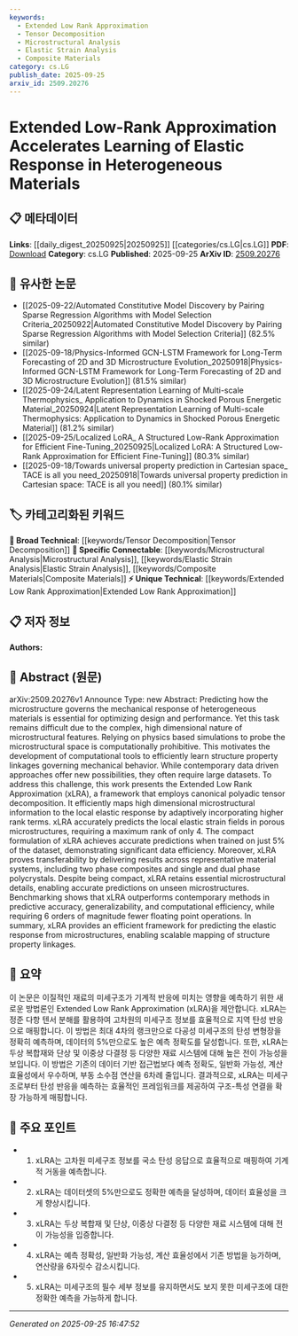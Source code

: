 ```yaml
---
keywords:
  - Extended Low Rank Approximation
  - Tensor Decomposition
  - Microstructural Analysis
  - Elastic Strain Analysis
  - Composite Materials
category: cs.LG
publish_date: 2025-09-25
arxiv_id: 2509.20276
---
```


<!-- KEYWORD_LINKING_METADATA:
{
  "processed_timestamp": "2025-09-25T16:47:52.711810",
  "vocabulary_version": "1.0",
  "selected_keywords": [
    "Extended Low Rank Approximation",
    "Tensor Decomposition",
    "Microstructural Analysis",
    "Elastic Strain Analysis",
    "Composite Materials"
  ],
  "rejected_keywords": [],
  "similarity_scores": {
    "Extended Low Rank Approximation": 0.8,
    "Tensor Decomposition": 0.65,
    "Microstructural Analysis": 0.72,
    "Elastic Strain Analysis": 0.68,
    "Composite Materials": 0.7
  },
  "extraction_method": "AI_prompt_based",
  "budget_applied": true,
  "candidates_json": {
    "candidates": [
      {
        "surface": "Extended Low Rank Approximation",
        "canonical": "Extended Low Rank Approximation",
        "aliases": [
          "xLRA"
        ],
        "category": "unique_technical",
        "rationale": "This is a novel framework specific to the paper, crucial for linking microstructure to elastic response.",
        "novelty_score": 0.85,
        "connectivity_score": 0.65,
        "specificity_score": 0.9,
        "link_intent_score": 0.8
      },
      {
        "surface": "canonical polyadic tensor decomposition",
        "canonical": "Tensor Decomposition",
        "aliases": [
          "CP decomposition"
        ],
        "category": "broad_technical",
        "rationale": "Tensor decomposition is a broad technique applicable in various computational fields, enhancing connectivity.",
        "novelty_score": 0.4,
        "connectivity_score": 0.75,
        "specificity_score": 0.7,
        "link_intent_score": 0.65
      },
      {
        "surface": "microstructural information",
        "canonical": "Microstructural Analysis",
        "aliases": [
          "microstructure analysis"
        ],
        "category": "specific_connectable",
        "rationale": "Microstructural analysis is key to understanding material properties, linking to broader material science concepts.",
        "novelty_score": 0.5,
        "connectivity_score": 0.8,
        "specificity_score": 0.78,
        "link_intent_score": 0.72
      },
      {
        "surface": "elastic strain fields",
        "canonical": "Elastic Strain Analysis",
        "aliases": [
          "strain field analysis"
        ],
        "category": "specific_connectable",
        "rationale": "Understanding elastic strain fields is crucial for material performance prediction, connecting to mechanical engineering.",
        "novelty_score": 0.55,
        "connectivity_score": 0.7,
        "specificity_score": 0.82,
        "link_intent_score": 0.68
      },
      {
        "surface": "two phase composites",
        "canonical": "Composite Materials",
        "aliases": [
          "biphasic composites"
        ],
        "category": "specific_connectable",
        "rationale": "Composite materials are a fundamental concept in materials science, enhancing cross-disciplinary connectivity.",
        "novelty_score": 0.45,
        "connectivity_score": 0.85,
        "specificity_score": 0.75,
        "link_intent_score": 0.7
      }
    ],
    "ban_list_suggestions": [
      "mechanical response",
      "computational tools",
      "benchmarking"
    ]
  },
  "decisions": [
    {
      "candidate_surface": "Extended Low Rank Approximation",
      "resolved_canonical": "Extended Low Rank Approximation",
      "decision": "linked",
      "scores": {
        "novelty": 0.85,
        "connectivity": 0.65,
        "specificity": 0.9,
        "link_intent": 0.8
      }
    },
    {
      "candidate_surface": "canonical polyadic tensor decomposition",
      "resolved_canonical": "Tensor Decomposition",
      "decision": "linked",
      "scores": {
        "novelty": 0.4,
        "connectivity": 0.75,
        "specificity": 0.7,
        "link_intent": 0.65
      }
    },
    {
      "candidate_surface": "microstructural information",
      "resolved_canonical": "Microstructural Analysis",
      "decision": "linked",
      "scores": {
        "novelty": 0.5,
        "connectivity": 0.8,
        "specificity": 0.78,
        "link_intent": 0.72
      }
    },
    {
      "candidate_surface": "elastic strain fields",
      "resolved_canonical": "Elastic Strain Analysis",
      "decision": "linked",
      "scores": {
        "novelty": 0.55,
        "connectivity": 0.7,
        "specificity": 0.82,
        "link_intent": 0.68
      }
    },
    {
      "candidate_surface": "two phase composites",
      "resolved_canonical": "Composite Materials",
      "decision": "linked",
      "scores": {
        "novelty": 0.45,
        "connectivity": 0.85,
        "specificity": 0.75,
        "link_intent": 0.7
      }
    }
  ]
}
-->

# Extended Low-Rank Approximation Accelerates Learning of Elastic Response in Heterogeneous Materials

## 📋 메타데이터

**Links**: [[daily_digest_20250925|20250925]] [[categories/cs.LG|cs.LG]]
**PDF**: [Download](https://arxiv.org/pdf/2509.20276.pdf)
**Category**: cs.LG
**Published**: 2025-09-25
**ArXiv ID**: [2509.20276](https://arxiv.org/abs/2509.20276)

## 🔗 유사한 논문
- [[2025-09-22/Automated Constitutive Model Discovery by Pairing Sparse Regression Algorithms with Model Selection Criteria_20250922|Automated Constitutive Model Discovery by Pairing Sparse Regression Algorithms with Model Selection Criteria]] (82.5% similar)
- [[2025-09-18/Physics-Informed GCN-LSTM Framework for Long-Term Forecasting of 2D and 3D Microstructure Evolution_20250918|Physics-Informed GCN-LSTM Framework for Long-Term Forecasting of 2D and 3D Microstructure Evolution]] (81.5% similar)
- [[2025-09-24/Latent Representation Learning of Multi-scale Thermophysics_ Application to Dynamics in Shocked Porous Energetic Material_20250924|Latent Representation Learning of Multi-scale Thermophysics: Application to Dynamics in Shocked Porous Energetic Material]] (81.2% similar)
- [[2025-09-25/Localized LoRA_ A Structured Low-Rank Approximation for Efficient Fine-Tuning_20250925|Localized LoRA: A Structured Low-Rank Approximation for Efficient Fine-Tuning]] (80.3% similar)
- [[2025-09-18/Towards universal property prediction in Cartesian space_ TACE is all you need_20250918|Towards universal property prediction in Cartesian space: TACE is all you need]] (80.1% similar)

## 🏷️ 카테고리화된 키워드
**🧠 Broad Technical**: [[keywords/Tensor Decomposition|Tensor Decomposition]]
**🔗 Specific Connectable**: [[keywords/Microstructural Analysis|Microstructural Analysis]], [[keywords/Elastic Strain Analysis|Elastic Strain Analysis]], [[keywords/Composite Materials|Composite Materials]]
**⚡ Unique Technical**: [[keywords/Extended Low Rank Approximation|Extended Low Rank Approximation]]

## 📋 저자 정보

**Authors:** 

## 📄 Abstract (원문)

arXiv:2509.20276v1 Announce Type: new 
Abstract: Predicting how the microstructure governs the mechanical response of heterogeneous materials is essential for optimizing design and performance. Yet this task remains difficult due to the complex, high dimensional nature of microstructural features. Relying on physics based simulations to probe the microstructural space is computationally prohibitive. This motivates the development of computational tools to efficiently learn structure property linkages governing mechanical behavior. While contemporary data driven approaches offer new possibilities, they often require large datasets. To address this challenge, this work presents the Extended Low Rank Approximation (xLRA), a framework that employs canonical polyadic tensor decomposition. It efficiently maps high dimensional microstructural information to the local elastic response by adaptively incorporating higher rank terms. xLRA accurately predicts the local elastic strain fields in porous microstructures, requiring a maximum rank of only 4. The compact formulation of xLRA achieves accurate predictions when trained on just 5% of the dataset, demonstrating significant data efficiency. Moreover, xLRA proves transferability by delivering results across representative material systems, including two phase composites and single and dual phase polycrystals. Despite being compact, xLRA retains essential microstructural details, enabling accurate predictions on unseen microstructures. Benchmarking shows that xLRA outperforms contemporary methods in predictive accuracy, generalizability, and computational efficiency, while requiring 6 orders of magnitude fewer floating point operations. In summary, xLRA provides an efficient framework for predicting the elastic response from microstructures, enabling scalable mapping of structure property linkages.

## 📝 요약

이 논문은 이질적인 재료의 미세구조가 기계적 반응에 미치는 영향을 예측하기 위한 새로운 방법론인 Extended Low Rank Approximation (xLRA)을 제안합니다. xLRA는 정준 다항 텐서 분해를 활용하여 고차원의 미세구조 정보를 효율적으로 지역 탄성 반응으로 매핑합니다. 이 방법은 최대 4차의 랭크만으로 다공성 미세구조의 탄성 변형장을 정확히 예측하며, 데이터의 5%만으로도 높은 예측 정확도를 달성합니다. 또한, xLRA는 두상 복합재와 단상 및 이중상 다결정 등 다양한 재료 시스템에 대해 높은 전이 가능성을 보입니다. 이 방법은 기존의 데이터 기반 접근법보다 예측 정확도, 일반화 가능성, 계산 효율성에서 우수하며, 부동 소수점 연산을 6차례 줄입니다. 결과적으로, xLRA는 미세구조로부터 탄성 반응을 예측하는 효율적인 프레임워크를 제공하여 구조-특성 연결을 확장 가능하게 매핑합니다.

## 🎯 주요 포인트

- 1. xLRA는 고차원 미세구조 정보를 국소 탄성 응답으로 효율적으로 매핑하여 기계적 거동을 예측합니다.
- 2. xLRA는 데이터셋의 5%만으로도 정확한 예측을 달성하며, 데이터 효율성을 크게 향상시킵니다.
- 3. xLRA는 두상 복합재 및 단상, 이중상 다결정 등 다양한 재료 시스템에 대해 전이 가능성을 입증합니다.
- 4. xLRA는 예측 정확성, 일반화 가능성, 계산 효율성에서 기존 방법을 능가하며, 연산량을 6자릿수 감소시킵니다.
- 5. xLRA는 미세구조의 필수 세부 정보를 유지하면서도 보지 못한 미세구조에 대한 정확한 예측을 가능하게 합니다.


---

*Generated on 2025-09-25 16:47:52*